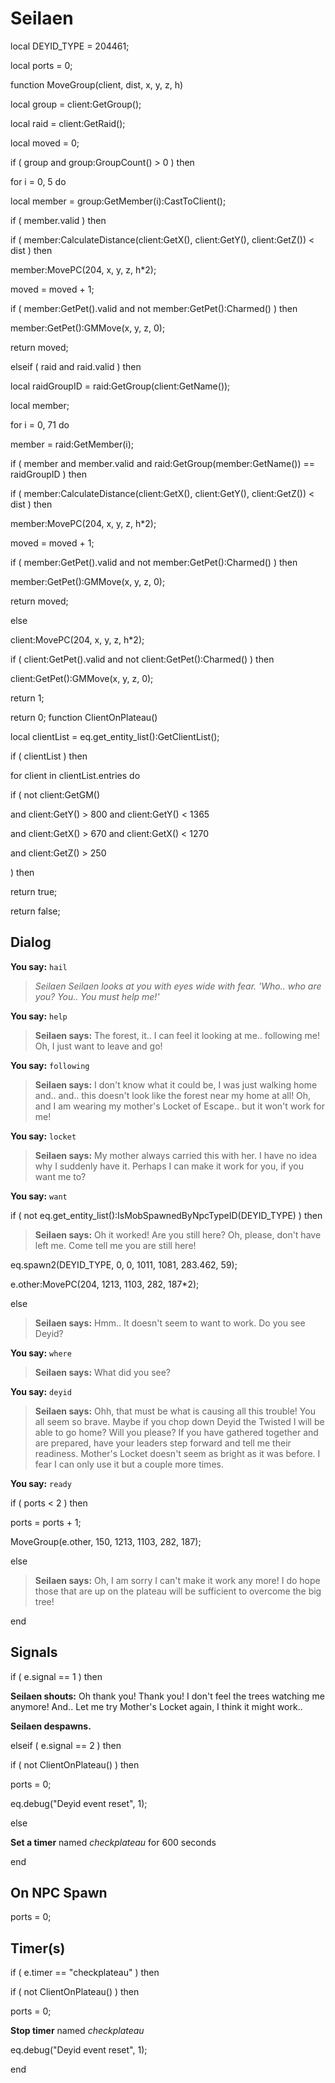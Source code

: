 # Seilaen
local DEYID_TYPE = 204461; 

local ports = 0;

function MoveGroup(client, dist, x, y, z, h)

local group = client:GetGroup();

local raid = client:GetRaid();

local moved = 0;


if ( group and group:GroupCount() > 0 ) then


for i = 0, 5 do



local member = group:GetMember(i):CastToClient();




if ( member.valid ) then




if ( member:CalculateDistance(client:GetX(), client:GetY(), client:GetZ()) < dist ) then





member:MovePC(204, x, y, z, h*2);





moved = moved + 1;





if ( member:GetPet().valid and not member:GetPet():Charmed() ) then






member:GetPet():GMMove(x, y, z, 0);












return moved;

elseif ( raid and raid.valid ) then


local raidGroupID = raid:GetGroup(client:GetName());


local member;


for i = 0, 71 do



member = raid:GetMember(i);







if ( member and member.valid and raid:GetGroup(member:GetName()) == raidGroupID ) then








if ( member:CalculateDistance(client:GetX(), client:GetY(), client:GetZ()) < dist ) then





member:MovePC(204, x, y, z, h*2);





moved = moved + 1;





if ( member:GetPet().valid and not member:GetPet():Charmed() ) then






member:GetPet():GMMove(x, y, z, 0);














return moved;

else


client:MovePC(204, x, y, z, h*2);


if ( client:GetPet().valid and not client:GetPet():Charmed() ) then



client:GetPet():GMMove(x, y, z, 0);



return 1;

return 0;
function ClientOnPlateau()

local clientList = eq.get_entity_list():GetClientList();


if ( clientList ) then


for client in clientList.entries do






if ( not client:GetGM()




and client:GetY() > 800 and client:GetY() < 1365




and client:GetX() > 670 and client:GetX() < 1270




and client:GetZ() > 250



) then








return true;




return false;


## Dialog



**You say:** `hail`



>*Seilaen Seilaen looks at you with eyes wide with fear.  'Who.. who are you?  You.. You must help me!'*




**You say:** `help`



>**Seilaen says:** The forest, it.. I can feel it looking at me.. following me!  Oh, I just want to leave and go!



**You say:** `following`



>**Seilaen says:** I don't know what it could be, I was just walking home and.. and.. this doesn't look like the forest near my home at all!   Oh, and I am wearing my mother's Locket of Escape.. but it won't work for me!




**You say:** `locket`



>**Seilaen says:** My mother always carried this with her.  I have no idea why I suddenly have it.  Perhaps I can make it work for you, if you want me to?



**You say:** `want`





if ( not eq.get_entity_list():IsMobSpawnedByNpcTypeID(DEYID_TYPE) ) then



>**Seilaen says:** Oh it worked!  Are you still here?  Oh, please, don't have left me.  Come tell me you are still here!



eq.spawn2(DEYID_TYPE, 0, 0, 1011, 1081, 283.462, 59);



e.other:MovePC(204, 1213, 1103, 282, 187*2);


else



>**Seilaen says:** Hmm.. It doesn't seem to want to work.  Do you see Deyid?





**You say:** `where`



>**Seilaen says:** What did you see?




**You say:** `deyid`



>**Seilaen says:** Ohh, that must be what is causing all this trouble!  You all seem so brave.  Maybe if you chop down Deyid the Twisted I will be able to go home?  Will you please?  If you have gathered together and are prepared, have your leaders step forward and tell me their readiness.  Mother's Locket doesn't seem as bright as it was before.  I fear I can only use it but a couple more times.


**You say:** `ready`





if ( ports < 2 ) then







ports = ports + 1;



MoveGroup(e.other, 150, 1213, 1103, 282, 187);


else



>**Seilaen says:** Oh, I am sorry I can't make it work any more!  I do hope those that are up on the plateau will be sufficient to overcome the big tree!


end



## Signals

if ( e.signal == 1 ) then


**Seilaen shouts:** <span class="text-danger">Oh thank you! Thank you! I don't feel the trees watching me anymore!  And.. Let me try Mother's Locket again, I think it might work..</span>


**Seilaen despawns.**




elseif ( e.signal == 2 ) then


if ( not ClientOnPlateau() ) then



ports = 0;



eq.debug("Deyid event reset", 1);


else



**Set a timer** named *checkplateau* for 600 seconds

end



## On NPC Spawn

ports = 0;


## Timer(s)

if ( e.timer == "checkplateau" ) then


if ( not ClientOnPlateau() ) then



ports = 0;



**Stop timer** named *checkplateau*



eq.debug("Deyid event reset", 1);

end
